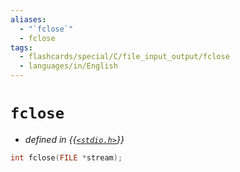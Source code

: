 ```yaml
---
aliases:
  - "`fclose`"
  - fclose
tags:
  - flashcards/special/C/file_input_output/fclose
  - languages/in/English
---
```


# `fclose`

- _defined in {{[`<stdio.h>`](../../../general/C%20file%20input_output.md)}}_ <!--SR:!2024-04-18,167,310-->

```C
int fclose(FILE *stream);
```
